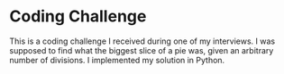 # Coding Challenge
This is a coding challenge I received during one of my interviews. I was supposed to find what the biggest slice of a pie was, given an arbitrary number of divisions. I implemented my solution in Python.